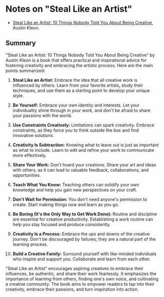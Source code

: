 # Notes on "Steal Like an Artist"

* [Steal Like an Artist: 10 Things Nobody Told You About Being Creative](https://amzn.to/3ODXjDG), Austin Kleon.

## Summary
"Steal Like an Artist: 10 Things Nobody Told You About Being Creative" by Austin Kleon is a book that offers practical and inspirational advice for fostering creativity and embracing the artistic process. Here are the main points summarized:

1. **Steal Like an Artist:** Embrace the idea that all creative work is influenced by others. Learn from your favorite artists, study their techniques, and use them as a starting point to develop your unique style.

2. **Be Yourself:** Embrace your own identity and interests. Let your individuality shine through in your work, and don't be afraid to share your passions with the world.

3. **Use Constraints Creatively:** Limitations can spark creativity. Embrace constraints, as they force you to think outside the box and find innovative solutions.

4. **Creativity Is Subtraction:** Knowing what to leave out is just as important as what to include. Learn to edit and refine your work to communicate more effectively.

5. **Share Your Work:** Don't hoard your creations. Share your art and ideas with others, as it can lead to valuable feedback, collaborations, and opportunities.

6. **Teach What You Know:** Teaching others can solidify your own knowledge and help you gain new perspectives on your craft.

7. **Don't Wait for Permission:** You don't need anyone's permission to create. Start making things now and learn as you go.

8. **Be Boring (It's the Only Way to Get Work Done):** Routine and discipline are essential for creative productivity. Establishing a work routine can help you stay focused and produce consistently.

9. **Creativity Is a Process:** Embrace the ups and downs of the creative journey. Don't be discouraged by failures; they are a natural part of the learning process.

10. **Build a Creative Family:** Surround yourself with like-minded individuals who inspire and support you. Collaborate and learn from each other.

"Steal Like an Artist" encourages aspiring creatives to embrace their influences, be authentic, and share their work fearlessly. It emphasizes the importance of learning from others, finding one's own voice, and cultivating a creative community. The book aims to empower readers to tap into their creativity, embrace their passions, and turn inspiration into action.
